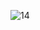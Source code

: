 ![14](https://user-images.githubusercontent.com/56713634/72675524-c28b4a00-3ac8-11ea-9ad8-2f8f78e99987.jpg)
